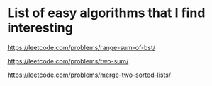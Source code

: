 # List of easy algorithms that I find interesting

https://leetcode.com/problems/range-sum-of-bst/

https://leetcode.com/problems/two-sum/

https://leetcode.com/problems/merge-two-sorted-lists/
